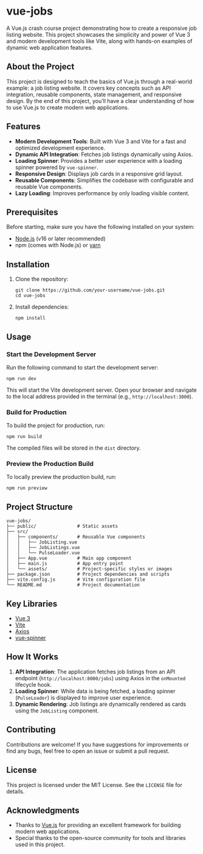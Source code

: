 # vue-jobs

A Vue.js crash course project demonstrating how to create a responsive job listing website. This project showcases the simplicity and power of Vue 3 and modern development tools like Vite, along with hands-on examples of dynamic web application features.

## About the Project

This project is designed to teach the basics of Vue.js through a real-world example: a job listing website. It covers key concepts such as API integration, reusable components, state management, and responsive design. By the end of this project, you’ll have a clear understanding of how to use Vue.js to create modern web applications.

## Features

- **Modern Development Tools**: Built with Vue 3 and Vite for a fast and optimized development experience.
- **Dynamic API Integration**: Fetches job listings dynamically using Axios.
- **Loading Spinner**: Provides a better user experience with a loading spinner powered by `vue-spinner`.
- **Responsive Design**: Displays job cards in a responsive grid layout.
- **Reusable Components**: Simplifies the codebase with configurable and reusable Vue components.
- **Lazy Loading**: Improves performance by only loading visible content.

## Prerequisites

Before starting, make sure you have the following installed on your system:

- [Node.js](https://nodejs.org/) (v16 or later recommended)
- npm (comes with Node.js) or [yarn](https://yarnpkg.com/)

## Installation

1. Clone the repository:

   ```
   git clone https://github.com/your-username/vue-jobs.git
   cd vue-jobs
   ```

2. Install dependencies:

   ```
   npm install
   ```

## Usage

### Start the Development Server

Run the following command to start the development server:

```
npm run dev
```

This will start the Vite development server. Open your browser and navigate to the local address provided in the terminal (e.g., `http://localhost:3000`).

### Build for Production

To build the project for production, run:

```
npm run build
```

The compiled files will be stored in the `dist` directory.

### Preview the Production Build

To locally preview the production build, run:

```
npm run preview
```

## Project Structure

```
vue-jobs/
├── public/               # Static assets
├── src/
│   ├── components/       # Reusable Vue components
│   │   ├── JobListing.vue
│   │   ├── JobListings.vue
│   │   └── PulseLoader.vue
│   ├── App.vue           # Main app component
│   ├── main.js           # App entry point
│   └── assets/           # Project-specific styles or images
├── package.json          # Project dependencies and scripts
├── vite.config.js        # Vite configuration file
└── README.md             # Project documentation
```

## Key Libraries

- [Vue 3](https://vuejs.org/)
- [Vite](https://vitejs.dev/)
- [Axios](https://axios-http.com/)
- [vue-spinner](https://github.com/drehimself/vue-spinner)

## How It Works

1. **API Integration**: The application fetches job listings from an API endpoint (`http://localhost:8000/jobs`) using Axios in the `onMounted` lifecycle hook.
2. **Loading Spinner**: While data is being fetched, a loading spinner (`PulseLoader`) is displayed to improve user experience.
3. **Dynamic Rendering**: Job listings are dynamically rendered as cards using the `JobListing` component.

## Contributing

Contributions are welcome! If you have suggestions for improvements or find any bugs, feel free to open an issue or submit a pull request.

## License

This project is licensed under the MIT License. See the `LICENSE` file for details.

## Acknowledgments

- Thanks to [Vue.js](https://vuejs.org/) for providing an excellent framework for building modern web applications.
- Special thanks to the open-source community for tools and libraries used in this project.